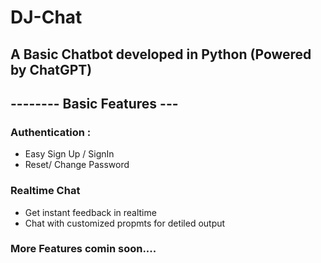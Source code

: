 # DJ-Chat
## A Basic Chatbot developed in Python (Powered by ChatGPT)

## -------- Basic Features ---
### Authentication :
- Easy Sign Up / SignIn
- Reset/ Change Password

### Realtime Chat 
- Get instant feedback in realtime
- Chat with customized propmts for detiled output

### More Features comin soon....
